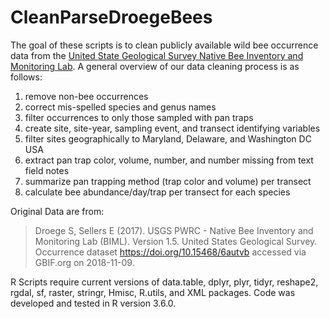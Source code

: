 # CleanParseDroegeBees

The goal of these scripts is to clean publicly available wild bee occurrence data from the [United State Geological Survey Native Bee Inventory and Monitoring Lab](https://www.usgs.gov/centers/pwrc/science/native-bee-inventory-and-monitoring-lab?qt-science_center_objects=0#qt-science_center_objects).
A general overview of our data cleaning process is as follows:
1. remove non-bee occurrences
2. correct mis-spelled species and genus names
3. filter occurrences to only those sampled with pan traps
4. create site, site-year, sampling event, and transect identifying variables
5. filter sites geographically to Maryland, Delaware, and Washington DC USA
6. extract pan trap color, volume, number, and number missing from text field notes
7. summarize pan trapping method (trap color and volume) per transect
8. calculate bee abundance/day/trap per transect for each species

Original Data are from:
>Droege S, Sellers E (2017). USGS PWRC - Native Bee Inventory and Monitoring Lab (BIML). Version 1.5. United States Geological Survey. Occurrence dataset https://doi.org/10.15468/6autvb accessed via GBIF.org on 2018-11-09. 

R Scripts require current versions of data.table, dplyr, plyr, tidyr, reshape2, rgdal, sf, raster, stringr, Hmisc, R.utils, and XML packages. Code was developed and tested in R version 3.6.0.
